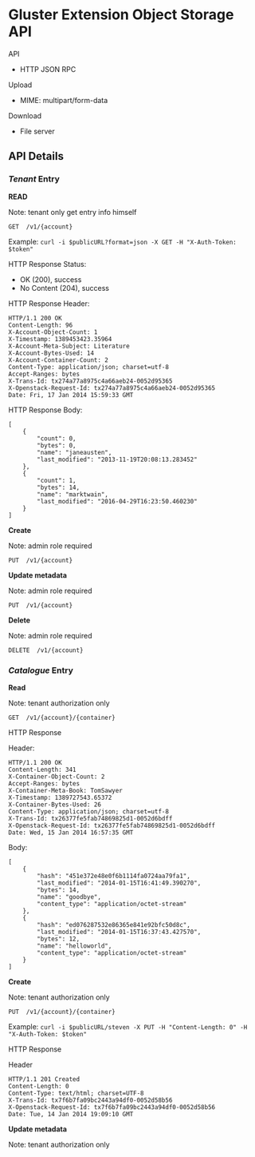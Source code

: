 Gluster Extension Object Storage API
======================================

API

* HTTP JSON RPC

Upload

* MIME: multipart/form-data

Download

* File server

API Details
----------------
    
### _Tenant_ Entry

__READ__ 

Note: tenant only get entry info himself

    GET  /v1/{account}

Example: `curl -i $publicURL?format=json -X GET -H "X-Auth-Token: $token"`

HTTP Response Status:

* OK (200), success
* No Content (204), success

HTTP Response Header:

    HTTP/1.1 200 OK
    Content-Length: 96
    X-Account-Object-Count: 1
    X-Timestamp: 1389453423.35964
    X-Account-Meta-Subject: Literature
    X-Account-Bytes-Used: 14
    X-Account-Container-Count: 2
    Content-Type: application/json; charset=utf-8
    Accept-Ranges: bytes
    X-Trans-Id: tx274a77a8975c4a66aeb24-0052d95365
    X-Openstack-Request-Id: tx274a77a8975c4a66aeb24-0052d95365
    Date: Fri, 17 Jan 2014 15:59:33 GMT
    
HTTP Response Body:

    [
        {
            "count": 0,
            "bytes": 0,
            "name": "janeausten",
            "last_modified": "2013-11-19T20:08:13.283452"
        },
        {
            "count": 1,
            "bytes": 14,
            "name": "marktwain",
            "last_modified": "2016-04-29T16:23:50.460230"
        }
    ]
    

__Create__

Note: admin role required

    PUT  /v1/{account}

__Update metadata__

Note: admin role required

    PUT  /v1/{account}

__Delete__

Note: admin role required

    DELETE  /v1/{account}


### _Catalogue_ Entry

__Read__

Note: tenant authorization only

    GET  /v1/{account}/{container}
    
HTTP Response

Header:

    HTTP/1.1 200 OK
    Content-Length: 341
    X-Container-Object-Count: 2
    Accept-Ranges: bytes
    X-Container-Meta-Book: TomSawyer
    X-Timestamp: 1389727543.65372
    X-Container-Bytes-Used: 26
    Content-Type: application/json; charset=utf-8
    X-Trans-Id: tx26377fe5fab74869825d1-0052d6bdff
    X-Openstack-Request-Id: tx26377fe5fab74869825d1-0052d6bdff
    Date: Wed, 15 Jan 2014 16:57:35 GMT

Body:

    [
        {
            "hash": "451e372e48e0f6b1114fa0724aa79fa1",
            "last_modified": "2014-01-15T16:41:49.390270",
            "bytes": 14,
            "name": "goodbye",
            "content_type": "application/octet-stream"
        },
        {
            "hash": "ed076287532e86365e841e92bfc50d8c",
            "last_modified": "2014-01-15T16:37:43.427570",
            "bytes": 12,
            "name": "helloworld",
            "content_type": "application/octet-stream"
        }
    ]
    

__Create__

Note: tenant authorization only

    PUT  /v1/{account}/{container}
    
Example: `curl -i $publicURL/steven -X PUT -H "Content-Length: 0" -H "X-Auth-Token: $token"`
    
HTTP Response

Header

    HTTP/1.1 201 Created
    Content-Length: 0
    Content-Type: text/html; charset=UTF-8
    X-Trans-Id: tx7f6b7fa09bc2443a94df0-0052d58b56
    X-Openstack-Request-Id: tx7f6b7fa09bc2443a94df0-0052d58b56
    Date: Tue, 14 Jan 2014 19:09:10 GMT
    
__Update metadata__

Note: tenant authorization only

